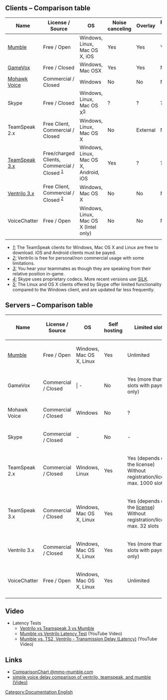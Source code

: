 

## Clients – Comparison table

| Name                                        | License / Source                                                             | OS                                                         | Noise canceling | Overlay  | Positional audio <sup>[3](#fn_2-3 "wikilink")</sup> | Skins          | Opus Codec | CELT Codec | Speex Codec | GSM Codec | Other Codecs                          |
| ------------------------------------------- | ---------------------------------------------------------------------------- | ---------------------------------------------------------- | --------------- | -------- | --------------------------------------------------- | -------------- | ---------- | ---------- | ----------- | --------- | ------------------------------------- |
| [Mumble](Main_Page "wikilink")              | Free / Open                                                                  | Windows, Linux, Mac OS X, iOS                              | Yes             | Yes      | Yes                                                 | Yes            | Yes        | Yes        | Yes         | No        | No                                    |
| [GameVox](https://www.GameVox.com)          | Free / Closed                                                                | Windows, Mac OSX                                           | Yes             | Yes      | No                                                  | Server Themes  | Yes        | No         | No          | No        | No                                    |
| [Mohawk Voice](http://www.mohawkvoice.com/) | Commercial / Closed                                                          | Windows                                                    | No              | No       | No                                                  | No             | ?          | No         | Yes         | No        | No                                    |
| Skype                                       | Free / Closed                                                                | Windows, Linux, Mac OS X<sup>[5](#fn_2-5 "wikilink")</sup> | ?               | ?        | ?                                                   | ?              | No         | No         | ?           | ?         | Yes<sup>[4](#fn_2-4 "wikilink")</sup> |
| TeamSpeak 2.x                               | Free Client, Commercial / Closed                                             | Windows, Linux, Mac OS X                                   | No              | External | No                                                  | Modified files | No         | No         | Yes         | Yes       | Yes                                   |
| [TeamSpeak 3.x](http://teamspeak.com)       | Free/charged Clients, Commercial / Closed <sup>[1](#fn_2-1 "wikilink")</sup> | Windows, Linux, Mac OS X, Android, iOS                     | Yes             | ?        | ?                                                   | ?              | ?          | Yes        | Yes         | ?         | Yes                                   |
| [Ventrilo 3.x](http://www.ventrilo.com)     | Free Client, Commercial / Closed <sup>[2](#fn_2-2 "wikilink")</sup>          | Windows, Mac OS X                                          | No              | No       | No                                                  | No             | No         | No         | Yes         | Yes       | Yes                                   |
| VoiceChatter                                | Free / Open                                                                  | Windows, Linux, Mac OS X (Intel only)                      | No              | No       | No                                                  | No             | ?          | No         | Yes         | No        | No                                    |
|                                             |                                                                              |                                                            |                 |          |                                                     |                |            |            |             |           |                                       |

  - <cite id="fn_2-1">[1:](#fn_2-1_back "wikilink")</cite> The TeamSpeak
    clients for Windows, Mac OS X and Linux are free to download. iOS
    and Android clients must be payed.
  - <cite id="fn_2-2">[2:](#fn_2-2_back "wikilink")</cite> Ventrilo is
    free for personal/non commercial usage with some limitations.
  - <cite id="fn_2-3">[3:](#fn_2-3_back "wikilink")</cite> You hear your
    teammates as though they are speaking from their relative position
    in-game.
  - <cite id="fn_2-4">[4:](#fn_2-4_back "wikilink")</cite> Skype uses
    proprietary codecs. More recent versions use
    [SILK](http://en.wikipedia.org/wiki/Silk_%28codec%29).
  - <cite id="fn_2-5">[5:](#fn_2-5_back "wikilink")</cite> The Linux and
    OS X clients offered by Skype offer limited functionality compared
    to the Windows client, and are updated far less frequently.

## Servers – Comparison table

<table>
<thead>
<tr class="header">
<th><p>Name</p></th>
<th><p>License / Source</p></th>
<th><p>OS</p></th>
<th><p>Self hosting</p></th>
<th><p>Limited slots</p></th>
<th><p>Virtual servers</p></th>
<th><p>Commercial usage</p></th>
</tr>
</thead>
<tbody>
<tr class="odd">
<td><p><a href="Main_Page" title="wikilink">Mumble</a></p></td>
<td><p>Free / Open</p></td>
<td><p>Windows, Mac OS X, Linux</p></td>
<td><p>Yes</p></td>
<td><p>Unlimited</p></td>
<td><p>Unlimited</p></td>
<td><p>Unrestricted</p></td>
</tr>
<tr class="even">
<td><p>GameVox</p></td>
<td><p>Commercial / Closed</p></td>
<td><p>| -</p></td>
<td><p>No</p></td>
<td><p>Yes (more than 6 slots with payment only)</p></td>
<td><p>-</p></td>
<td><p>?</p></td>
</tr>
<tr class="odd">
<td><p>Mohawk Voice</p></td>
<td><p>Commercial / Closed</p></td>
<td><p>Windows</p></td>
<td><p>No</p></td>
<td><p>?</p></td>
<td><p>-</p></td>
<td><p>?</p></td>
</tr>
<tr class="even">
<td><p>Skype</p></td>
<td><p>Commercial / Closed</p></td>
<td><p>-</p></td>
<td><p>No</p></td>
<td><p>-</p></td>
<td><p>-</p></td>
<td><p>-</p></td>
</tr>
<tr class="odd">
<td><p>TeamSpeak 2.x</p></td>
<td><p>Commercial / Closed</p></td>
<td><p>Windows, Linux</p></td>
<td><p>Yes</p></td>
<td><p>Yes (depends on the license)<br />
Without registration/license max. 1000 slots</p></td>
<td><p>Limited (depends on the license)</p></td>
<td><p>Depends on the license</p></td>
</tr>
<tr class="even">
<td><p>TeamSpeak 3.x</p></td>
<td><p>Commercial / Closed</p></td>
<td><p>Windows, Mac OS X, Linux</p></td>
<td><p>Yes</p></td>
<td><p>Yes (depends on the <a href="http://sales.teamspeakusa.com/licensing.php?page=choose">license</a>)<br />
Without registration/license max. 32 slots</p></td>
<td><p>Limited (depends on the license)</p></td>
<td><p>Depends on the license</p></td>
</tr>
<tr class="odd">
<td><p>Ventrilo 3.x</p></td>
<td><p>Commercial / Closed</p></td>
<td><p>Windows, Mac OS X, Linux</p></td>
<td><p>Yes</p></td>
<td><p>Yes (more than 8 slots with payment only)</p></td>
<td><p>No</p></td>
<td><p>?</p></td>
</tr>
<tr class="even">
<td><p>VoiceChatter</p></td>
<td><p>Free / Open</p></td>
<td><p>Windows, Mac OS X, Linux</p></td>
<td><p>Yes</p></td>
<td><p>Unlimited</p></td>
<td><p>Unlimited</p></td>
<td><p>Unrestricted</p></td>
</tr>
<tr class="odd">
<td></td>
<td></td>
<td></td>
<td></td>
<td></td>
<td></td>
<td></td>
</tr>
</tbody>
</table>

## Video

  - Latency Tests
      - [Ventrilo vs Teamspeak 3 vs
        Mumble](http://gcguild.net/movie/ventrilo-vs-teamspeak-vs-mumble)
      - [Mumble vs Ventrilo Latency
        Test](http://www.youtube.com/watch?v=hv5Pmab4K6E) (YouTube
        Video)
      - [Mumble vs. TS2, Ventrilo - Transmission Delay
        (Latency)](http://www.youtube.com/watch?v=qMfF36NvoJc) (YouTube
        Video)

## Links

  - [ComparisonChart
    @mmo-mumble.com](https://mmo-mumble.com/help/ComparisonChart)
  - [simple voice delay comparison of ventrilo, teamspeak, and mumble
    (Video)](http://gcguild.net/movie/ventrilo-vs-teamspeak-vs-mumble)

[Category:Documentation
English](Category:Documentation_English "wikilink")
